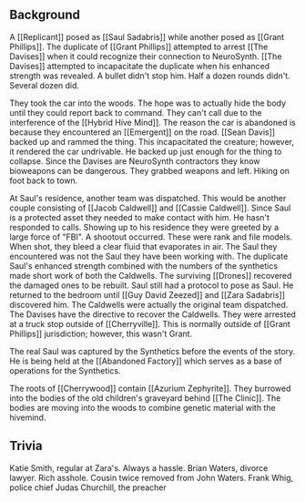 ## Background
 A [[Replicant]] posed as [[Saul Sadabris]] while another posed as [[Grant Phillips]]. The duplicate of [[Grant Phillips]] attempted to arrest [[The Davises]] when it could recognize their connection to NeuroSynth. [[The Davises]] attempted to incapacitate the duplicate when his enhanced strength was revealed. A bullet didn't stop him. Half a dozen rounds didn't. Several dozen did.

They took the car into the woods. The hope was to actually hide the body until they could report back to command. They can't call due to the interference of the [[Hybrid Hive Mind]]. The reason the car is abandoned is because they encountered an [[Emergent]] on the road. [[Sean Davis]] backed up and rammed the thing. This incapacitated the creature; however, it rendered the car undrivable. He backed up just enough for the thing to collapse. Since the Davises are NeuroSynth contractors they know bioweapons can be dangerous. They grabbed weapons and left. Hiking on foot back to town.

At Saul's residence, another team was dispatched. This would be another couple consisting of [[Jacob Caldwell]] and [[Cassie Caldwell]]. Since Saul is a protected asset they needed to make contact with him. He hasn't responded to calls. Showing up to his residence they were greeted by a large force of "FBI". A shootout occurred. These were rank and file models. When shot, they bleed a clear fluid that evaporates in air. The Saul they encountered was not the Saul they have been working with. The duplicate Saul's enhanced strength combined with the numbers of the synthetics made short work of both the Caldwells. The surviving [[Drones]] recovered the damaged ones to be rebuilt. Saul still had a protocol to pose as Saul. He returned to the bedroom until [[Guy David Zeezed]] and [[Zara Sadabris]] discovered him. The Caldwells were actually the original team dispatched. The Davises have the directive to recover the Caldwells. They were arrested at a truck stop outside of [[Cherryville]]. This is normally outside of [[Grant Phillips]] jurisdiction; however, this wasn't Grant.

The real Saul was captured by the Synthetics before the events of the story. He is being held at the [[Abandoned Factory]] which serves as a base of operations for the Synthetics.

The roots of [[Cherrywood]] contain [[Azurium Zephyrite]]. They burrowed into the bodies of the old children's graveyard behind [[The Clinic]]. The bodies are moving into the woods to combine genetic material with the hivemind.

## Trivia
Katie Smith, regular at Zara's. Always a hassle.
Brian Waters, divorce lawyer. Rich asshole. Cousin twice removed from John Waters.
Frank Whig, police chief
Judas Churchill, the preacher